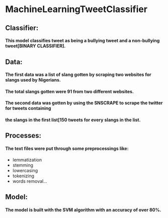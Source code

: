 # MachineLearningTweetClassifier

## Classifier:
#### This model classifies tweet as being a bullying tweet and a non-bullying tweet[BINARY CLASSIFIER].

## Data:
#### The first data was a list of slang gotten by scraping two websites for slangs used by Nigerians.
####  The total slangs gotten were 91 from two different websites.
#### The second data was gotten by using the **SNSCRAPE** to scrape the twitter for tweets containing
#### the slangs in the first list[150 tweets for every slangs in the list.

## Processes:
#### The text files were put through some preprocessings like:
  - lemmatization
  - stemming
  - lowercasing
  - tokenizing
  - words removal...

## Model:
#### The model is built with the **SVM** algorithm with an accuracy of over **80%**.

